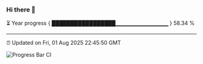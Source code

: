 ### Hi there 👋

⏳ Year progress { █████████████████▁▁▁▁▁▁▁▁▁▁▁▁▁ } 58.34 %

---

⏰ Updated on Fri, 01 Aug 2025 22:45:50 GMT

![Progress Bar CI](https://github.com/IshwaranRudhara/GIT-ACTION/workflows/Progress%20Bar%20CI/badge.svg)

